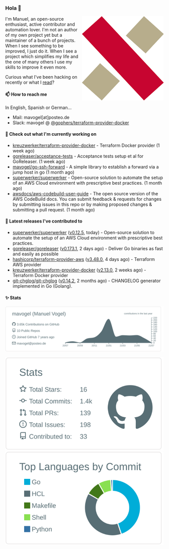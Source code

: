 ### Hola 👋

<img align="right" src="https://raw.githubusercontent.com/mavogel/mavogel/master/assets/xw.png" width="260">

I'm Manuel, an open-source enthusiast, active contributor and automation lover. I'm not an author of my own project 
yet but a maintainer of a bunch of projects. When I see something to be improved, I just do it. When I see a project
which simplifies my life and the one of many others I use my skills to improve it even more.

Curious what I've been hacking on recently or what I [read](https://www.goodreads.com/user/show/128554892-manuel-vogel)?

#### 📫 How to reach me
In English, Spanish or German...

- Mail: mavogel[at]posteo.de
- Slack: mavogel @ [@gophers/terraform-provider-docker](https://gophers.slack.com/archives/C01G9TN5V36)

#### 👷 Check out what I'm currently working on

- [kreuzwerker/terraform-provider-docker](https://github.com/kreuzwerker/terraform-provider-docker) - Terraform Docker provider (1 week ago)
- [goreleaser/acceptance-tests](https://github.com/goreleaser/acceptance-tests) - Acceptance tests setup et al for GoReleaser. (1 week ago)
- [mavogel/go-ssh-forward](https://github.com/mavogel/go-ssh-forward) - A simple library to establish a forward via a jump host in go (1 month ago)
- [superwerker/superwerker](https://github.com/superwerker/superwerker) - Open-source solution to automate the setup of an AWS Cloud environment with prescriptive best practices.  (1 month ago)
- [awsdocs/aws-codebuild-user-guide](https://github.com/awsdocs/aws-codebuild-user-guide) - The open source version of the AWS CodeBuild docs. You can submit feedback &amp; requests for changes by submitting issues in this repo or by making proposed changes &amp; submitting a pull request. (1 month ago)

#### 🔭 Latest releases I've contributed to

- [superwerker/superwerker](https://github.com/superwerker/superwerker) ([v0.12.5](https://github.com/superwerker/superwerker/releases/tag/v0.12.5), today) - Open-source solution to automate the setup of an AWS Cloud environment with prescriptive best practices. 
- [goreleaser/goreleaser](https://github.com/goreleaser/goreleaser) ([v0.173.1](https://github.com/goreleaser/goreleaser/releases/tag/v0.173.1), 2 days ago) - Deliver Go binaries as fast and easily as possible
- [hashicorp/terraform-provider-aws](https://github.com/hashicorp/terraform-provider-aws) ([v3.48.0](https://github.com/hashicorp/terraform-provider-aws/releases/tag/v3.48.0), 4 days ago) - Terraform AWS provider
- [kreuzwerker/terraform-provider-docker](https://github.com/kreuzwerker/terraform-provider-docker) ([v2.13.0](https://github.com/kreuzwerker/terraform-provider-docker/releases/tag/v2.13.0), 2 weeks ago) - Terraform Docker provider
- [git-chglog/git-chglog](https://github.com/git-chglog/git-chglog) ([v0.14.2](https://github.com/git-chglog/git-chglog/releases/tag/v0.14.2), 2 months ago) - CHANGELOG generator implemented in Go (Golang).
#### ✨ Stats

[![](https://raw.githubusercontent.com/mavogel/mavogel/master/profile-summary-card-output/default/0-profile-details.svg)](https://github.com/vn7n24fzkq/github-profile-summary-cards)

[![](https://raw.githubusercontent.com/mavogel/mavogel/master/profile-summary-card-output/default/3-stats.svg)](https://github.com/vn7n24fzkq/github-profile-summary-cards)
[![](https://raw.githubusercontent.com/mavogel/mavogel/master/profile-summary-card-output/default/2-most-commit-language.svg)](https://github.com/vn7n24fzkq/github-profile-summary-cards)

